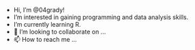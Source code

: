 - Hi, I’m @04grady!
- I’m interested in gaining programming and data analysis skills. 
- I’m currently learning R. 
- 💞️ I’m looking to collaborate on ...
- 📫 How to reach me ...

<!---
04grady/04grady is a ✨ special ✨ repository because its `README.md` (this file) appears on your GitHub profile.
You can click the Preview link to take a look at your changes.
--->
